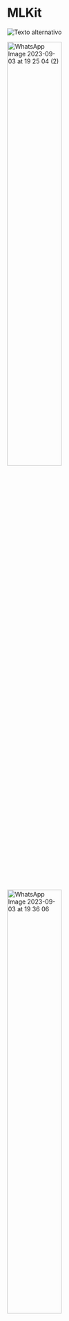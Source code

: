 
# MLKit
![Texto alternativo](URL_de_la_imagen)

<img src="[https://github.com/cumaki1234/MLKit/assets/129130678/775639ee-ea53-4858-ab9a-d5b11ad41b16]" alt="WhatsApp Image 2023-09-03 at 19 25 04 (2)" width="50%">


<img src="[https://github.com/cumaki1234/MLKit/assets/129130678/1fa7def3-33d6-4b76-8f86-be1c81c3fe8c]" alt="WhatsApp Image 2023-09-03 at 19 36 06" width="50%">


![WhatsApp Image 2023-09-03 at 19 25 04 (2)](https://github.com/cumaki1234/MLKit/assets/129130678/775639ee-ea53-4858-ab9a-d5b11ad41b16)
![WhatsApp Image 2023-09-03 at 19 36 06](https://github.com/cumaki1234/MLKit/assets/129130678/1fa7def3-33d6-4b76-8f86-be1c81c3fe8c)
